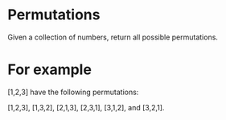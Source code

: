 # Permutations 
Given a collection of numbers, return all possible permutations.

# For example
[1,2,3] have the following permutations:

[1,2,3], [1,3,2], [2,1,3], [2,3,1], [3,1,2], and [3,2,1].
